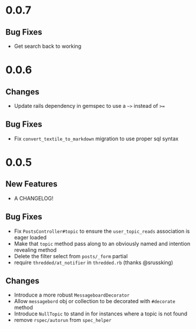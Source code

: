 # 0.0.7

## Bug Fixes

* Get search back to working

# 0.0.6

## Changes

* Update rails dependency in gemspec to use a `~>` instead of `>=`

## Bug Fixes

* Fix `convert_textile_to_markdown` migration to use proper sql syntax

# 0.0.5

## New Features

* A CHANGELOG!

## Bug Fixes

* Fix `PostsController#topic` to ensure the `user_topic_reads` association is eager loaded
* Make that `topic` method pass along to an obviously named and intention revealing method
* Delete the filter select from `posts/_form` partial
* require `thredded/at_notifier` in `thredded.rb` (thanks @srussking)

## Changes

* Introduce a more robust `MessageboardDecorator`
* Allow `messagebord` obj or collection to be decorated with `#decorate` method
* Introduce `NullTopic` to stand in for instances where a topic is not found
* remove `rspec/autorun` from `spec_helper`
